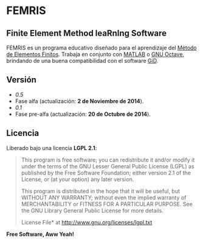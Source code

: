 FEMRIS
======

Finite Element Method leaRnIng Software
---------------------------------------

FEMRIS es un programa educativo diseñado para el aprendizaje del [Método de Elementos Finitos]. Trabaja en conjunto con [MATLAB] o [GNU Octave], brindando de una buena compatibilidad con el software [GiD].


Versión
----
+ *0.5*
 + Fase alfa (actualización: **2 de Noviembre de 2014**).
+ *0.1*
 + Fase pre-alfa (actualización: **20 de Octubre de 2014**).


Licencia
----

Liberado bajo una licencia **LGPL 2.1**: 

> This program is free software; you can redistribute it
> and/or modify it under the terms of the GNU Lesser General
> Public License (LGPL) as published by the Free Software
> Foundation; either version 2.1 of the License, or (at your
> option) any later version.
>
> This program is distributed in the hope that it will be
> useful, but WITHOUT ANY WARRANTY; without even the implied
> warranty of MERCHANTABILITY or FITNESS FOR A PARTICULAR
> PURPOSE. See the GNU Library General Public License for
> more details.
>
> License File* at http://www.gnu.org/licenses/lgpl.txt

**Free Software, Aww Yeah!**

[Método de Elementos Finitos]:http://es.wikipedia.org/wiki/M%C3%A9todo_de_los_elementos_finitos
[MATLAB]:http://www.mathworks.com/products/matlab/
[GNU Octave]:https://www.gnu.org/software/octave/
[GiD]:http://www.gidhome.com/
